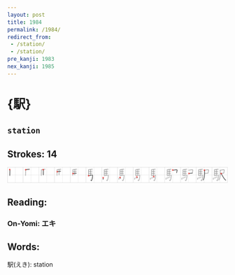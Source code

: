 ```yaml
---
layout: post
title: 1984
permalink: /1984/
redirect_from:
 - /station/
 - /station/
pre_kanji: 1983
nex_kanji: 1985
---
```


# {駅}

## `station`

## Strokes: 14

<div class="stroke"><img src="../images/E9A785.png" /></div>

## Reading:

### On-Yomi: エキ

## Words:

駅(えき): station
